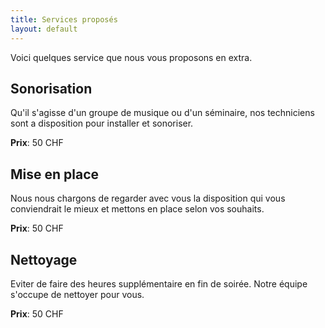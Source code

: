 ```yaml
---
title: Services proposés
layout: default
---
```


Voici quelques service que nous vous proposons en extra.

## Sonorisation

Qu'il s'agisse d'un groupe de musique ou d'un séminaire, nos techniciens sont a disposition pour installer et sonoriser.

**Prix**: 50 CHF

## Mise en place

Nous nous chargons de regarder avec vous la disposition qui vous conviendrait le mieux et mettons en place selon vos souhaits.

**Prix**: 50 CHF

## Nettoyage

Eviter de faire des heures supplémentaire en fin de soirée. Notre équipe s'occupe de nettoyer pour vous.

**Prix**: 50 CHF 
